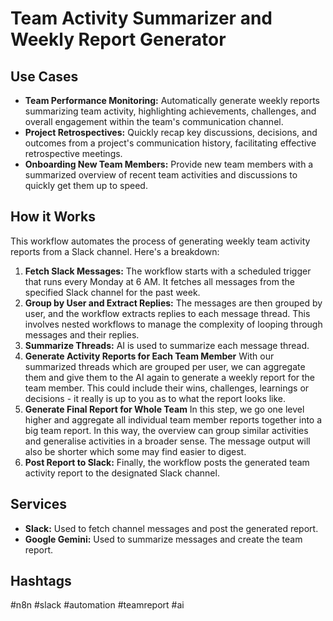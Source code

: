 # Team Activity Summarizer and Weekly Report Generator

## Use Cases

- **Team Performance Monitoring:** Automatically generate weekly reports summarizing team activity, highlighting achievements, challenges, and overall engagement within the team's communication channel.
- **Project Retrospectives:** Quickly recap key discussions, decisions, and outcomes from a project's communication history, facilitating effective retrospective meetings.
- **Onboarding New Team Members:** Provide new team members with a summarized overview of recent team activities and discussions to quickly get them up to speed.

## How it Works

This workflow automates the process of generating weekly team activity reports from a Slack channel. Here's a breakdown:

1.  **Fetch Slack Messages:** The workflow starts with a scheduled trigger that runs every Monday at 6 AM. It fetches all messages from the specified Slack channel for the past week.
2.  **Group by User and Extract Replies:** The messages are then grouped by user, and the workflow extracts replies to each message thread. This involves nested workflows to manage the complexity of looping through messages and their replies.
3.  **Summarize Threads:** AI is used to summarize each message thread.
4. **Generate Activity Reports for Each Team Member**
With our summarized threads which are grouped per user, we can aggregate them and give them to the AI again to generate a weekly report for the team member. This could include their wins, challenges, learnings or decisions - it really is up to you as to what the report looks like.
5. **Generate Final Report for Whole Team**
In this step, we go one level higher and aggregate all individual team member reports together into a big team report. In this way, the overview can group similar activities and generalise activities in a broader sense. The message output will also be shorter which some may find easier to digest.
6.  **Post Report to Slack:** Finally, the workflow posts the generated team activity report to the designated Slack channel.

## Services

-   **Slack:** Used to fetch channel messages and post the generated report.
-   **Google Gemini:** Used to summarize messages and create the team report.

## Hashtags

#n8n #slack #automation #teamreport #ai
